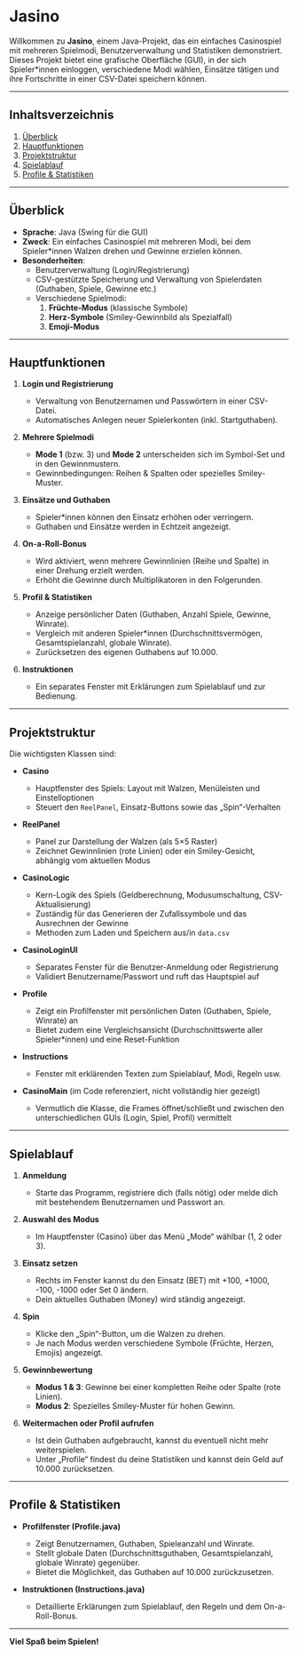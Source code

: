 # Jasino


Willkommen zu **Jasino**, einem Java-Projekt, das ein einfaches Casinospiel mit mehreren Spielmodi, Benutzerverwaltung und Statistiken demonstriert. Dieses Projekt bietet eine grafische Oberfläche (GUI), in der sich Spieler*innen einloggen, verschiedene Modi wählen, Einsätze tätigen und ihre Fortschritte in einer CSV-Datei speichern können.

---

## Inhaltsverzeichnis

1. [Überblick](#überblick)  
2. [Hauptfunktionen](#hauptfunktionen)  
3. [Projektstruktur](#projektstruktur)  
4. [Spielablauf](#spielablauf)  
5. [Profile & Statistiken](#profile--statistiken)  

---

## Überblick

- **Sprache**: Java (Swing für die GUI)  
- **Zweck**: Ein einfaches Casinospiel mit mehreren Modi, bei dem Spieler*innen Walzen drehen und Gewinne erzielen können.  
- **Besonderheiten**:  
  - Benutzerverwaltung (Login/Registrierung)  
  - CSV-gestützte Speicherung und Verwaltung von Spielerdaten (Guthaben, Spiele, Gewinne etc.)  
  - Verschiedene Spielmodi:  
    1. **Früchte-Modus** (klassische Symbole)  
    2. **Herz-Symbole** (Smiley-Gewinnbild als Spezialfall)  
    3. **Emoji-Modus**  

---

## Hauptfunktionen

1. **Login und Registrierung**  
   - Verwaltung von Benutzernamen und Passwörtern in einer CSV-Datei.  
   - Automatisches Anlegen neuer Spielerkonten (inkl. Startguthaben).

2. **Mehrere Spielmodi**  
   - **Mode 1** (bzw. 3) und **Mode 2** unterscheiden sich im Symbol-Set und in den Gewinnmustern.  
   - Gewinnbedingungen: Reihen & Spalten oder spezielles Smiley-Muster.

3. **Einsätze und Guthaben**  
   - Spieler*innen können den Einsatz erhöhen oder verringern.  
   - Guthaben und Einsätze werden in Echtzeit angezeigt.

4. **On-a-Roll-Bonus**  
   - Wird aktiviert, wenn mehrere Gewinnlinien (Reihe und Spalte) in einer Drehung erzielt werden.  
   - Erhöht die Gewinne durch Multiplikatoren in den Folgerunden.

5. **Profil & Statistiken**  
   - Anzeige persönlicher Daten (Guthaben, Anzahl Spiele, Gewinne, Winrate).  
   - Vergleich mit anderen Spieler*innen (Durchschnittsvermögen, Gesamtspielanzahl, globale Winrate).  
   - Zurücksetzen des eigenen Guthabens auf 10.000.

6. **Instruktionen**  
   - Ein separates Fenster mit Erklärungen zum Spielablauf und zur Bedienung.

---

## Projektstruktur

Die wichtigsten Klassen sind:

- **Casino**  
  - Hauptfenster des Spiels: Layout mit Walzen, Menüleisten und Einstelloptionen  
  - Steuert den `ReelPanel`, Einsatz-Buttons sowie das „Spin“-Verhalten

- **ReelPanel**  
  - Panel zur Darstellung der Walzen (als 5×5 Raster)  
  - Zeichnet Gewinnlinien (rote Linien) oder ein Smiley-Gesicht, abhängig vom aktuellen Modus

- **CasinoLogic**  
  - Kern-Logik des Spiels (Geldberechnung, Modusumschaltung, CSV-Aktualisierung)  
  - Zuständig für das Generieren der Zufallssymbole und das Ausrechnen der Gewinne  
  - Methoden zum Laden und Speichern aus/in `data.csv`

- **CasinoLoginUI**  
  - Separates Fenster für die Benutzer-Anmeldung oder Registrierung  
  - Validiert Benutzername/Passwort und ruft das Hauptspiel auf

- **Profile**  
  - Zeigt ein Profilfenster mit persönlichen Daten (Guthaben, Spiele, Winrate) an  
  - Bietet zudem eine Vergleichsansicht (Durchschnittswerte aller Spieler*innen) und eine Reset-Funktion

- **Instructions**  
  - Fenster mit erklärenden Texten zum Spielablauf, Modi, Regeln usw.

- **CasinoMain** (im Code referenziert, nicht vollständig hier gezeigt)  
  - Vermutlich die Klasse, die Frames öffnet/schließt und zwischen den unterschiedlichen GUIs (Login, Spiel, Profil) vermittelt

---

## Spielablauf

1. **Anmeldung**  
   - Starte das Programm, registriere dich (falls nötig) oder melde dich mit bestehendem Benutzernamen und Passwort an.  

2. **Auswahl des Modus**  
   - Im Hauptfenster (Casino) über das Menü „Mode“ wählbar (1, 2 oder 3).  

3. **Einsatz setzen**  
   - Rechts im Fenster kannst du den Einsatz (BET) mit +100, +1000, -100, -1000 oder Set 0 ändern.  
   - Dein aktuelles Guthaben (Money) wird ständig angezeigt.  

4. **Spin**  
   - Klicke den „Spin“-Button, um die Walzen zu drehen.  
   - Je nach Modus werden verschiedene Symbole (Früchte, Herzen, Emojis) angezeigt.  

5. **Gewinnbewertung**  
   - **Modus 1 & 3**: Gewinne bei einer kompletten Reihe oder Spalte (rote Linien).  
   - **Modus 2**: Spezielles Smiley-Muster für hohen Gewinn.  

6. **Weitermachen oder Profil aufrufen**  
   - Ist dein Guthaben aufgebraucht, kannst du eventuell nicht mehr weiterspielen.  
   - Unter „Profile“ findest du deine Statistiken und kannst dein Geld auf 10.000 zurücksetzen.

---

## Profile & Statistiken

- **Profilfenster (Profile.java)**  
  - Zeigt Benutzernamen, Guthaben, Spieleanzahl und Winrate.  
  - Stellt globale Daten (Durchschnittsguthaben, Gesamtspielanzahl, globale Winrate) gegenüber.  
  - Bietet die Möglichkeit, das Guthaben auf 10.000 zurückzusetzen.

- **Instruktionen (Instructions.java)**  
  - Detaillierte Erklärungen zum Spielablauf, den Regeln und dem On-a-Roll-Bonus.

---


**Viel Spaß beim Spielen!**  

